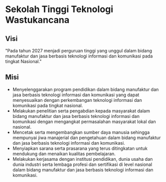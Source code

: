 # Sekolah Tinggi Teknologi Wastukancana

## Visi

"Pada tahun 2027 menjadi perguruan tinggi yang unggul dalam bidang manufaktur dan jasa berbasis teknologi informasi dan komunikasi pada tingkat Nasional."

## Misi

- Menyelenggarakan program pendidikan dalam bidang manufaktur dan jasa berbasis teknologi informasi dan komunikasi yang dapat menyesuaikan dengan perkembangan teknologi informasi dan komunikasi pada tingkat nasional.
- Melakukan penelitian serta pengabdian kepada masyarakat dalam bidang manufaktur dan jasa berbasis teknologi informasi dan komunikasi dengan mengangkat permasalahan masyarakat lokal dan nasional.
- Mencetak serta mengembangkan sumber daya manusia sehingga mempunyai jiwa manajerial dan pengetahuan dalam bidang manufaktur dan jasa berbasis teknologi informasi dan komunikasi.
- Menyiapkan sarana serta prasarana yang terus ditingkatan untuk mendukung dan menaikan kualitas pembelajaran.
- Melakukan kerjasama dengan institusi pendidikan, dunia usaha dan dunia industri serta lembaga profesi dan sertifikasi di level nasional dalam bidang manufaktur dan jasa berbasis teknologi informasi dan komunikasi.
